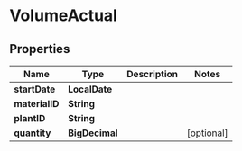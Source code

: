 

# VolumeActual

## Properties

Name | Type | Description | Notes
------------ | ------------- | ------------- | -------------
**startDate** | **LocalDate** |  | 
**materialID** | **String** |  | 
**plantID** | **String** |  | 
**quantity** | **BigDecimal** |  |  [optional]



